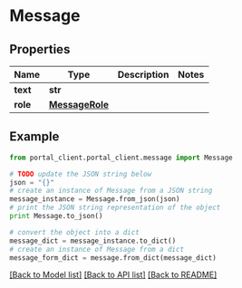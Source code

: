 # Message


## Properties
Name | Type | Description | Notes
------------ | ------------- | ------------- | -------------
**text** | **str** |  | 
**role** | [**MessageRole**](MessageRole.md) |  | 

## Example

```python
from portal_client.portal_client.message import Message

# TODO update the JSON string below
json = "{}"
# create an instance of Message from a JSON string
message_instance = Message.from_json(json)
# print the JSON string representation of the object
print Message.to_json()

# convert the object into a dict
message_dict = message_instance.to_dict()
# create an instance of Message from a dict
message_form_dict = message.from_dict(message_dict)
```
[[Back to Model list]](../README.md#documentation-for-models) [[Back to API list]](../README.md#documentation-for-api-endpoints) [[Back to README]](../README.md)


